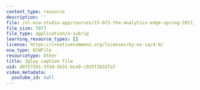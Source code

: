 ```yaml
---
content_type: resource
description: ''
file: /ol-ocw-studio-app/courses/15-071-the-analytics-edge-spring-2017/d97573913fdd5b31bce9c915f2632fa7_mwL__eKs3fI.vtt
file_size: 7877
file_type: application/x-subrip
learning_resource_types: []
license: https://creativecommons.org/licenses/by-nc-sa/4.0/
ocw_type: OCWFile
resourcetype: Other
title: 3play caption file
uid: d9757391-3fdd-5b31-bce9-c915f2632fa7
video_metadata:
  youtube_id: null
---
```

